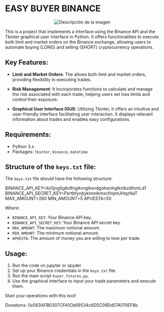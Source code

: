 # EASY BUYER BINANCE

<p align="center">
  <img src="https://github.com/SNABUR/EASY-BUYER-BINANCE/assets/136861183/22e82c51-6b2e-48c9-ac57-e70bf8d1a781" alt="Descripción de la imagen">
</p>


This is a project that implements a interface using the Binance API and the Tkinter graphical user interface in Python. It offers functionalities to execute both limit and market orders on the Binance exchange, allowing users to automate buying (LONG) and selling (SHORT) cryptocurrency operations.

## Key Features:

- **Limit and Market Orders**: The  allows both limit and market orders, providing flexibility in executing trades.
  
- **Risk Management**: It incorporates functions to calculate and manage the risk associated with each trade, helping users set loss limits and control their exposure.

- **Graphical User Interface (GUI)**: Utilizing Tkinter, it offers an intuitive and user-friendly interface facilitating user interaction. It displays relevant information about trades and enables easy configurations.

## Requirements:

- Python 3.x
- Packages: `tkinter`, `binance`, `datetime`

## Structure of the `keys.txt` file:

The `keys.txt` file should have the following structure:


BINANCE_API_KEY=Xo5jng5glkdfnglknrglksndgohsinhglknlkzdfnmLd1
BINANCE_API_SECRET_KEY=FbrtbfynjtyklnmlkmxcflnjmUHqzNaT
MAX_AMOUNT=260
MIN_AMOUNT=5
APUESTA=50


Where:

- `BINANCE_API_KEY`: Your Binance API key.
- `BINANCE_API_SECRET_KEY`: Your Binance API secret key.
- `MAX_AMOUNT`: The maximum notional amount.
- `MIN_AMOUNT`: The minimum notional amount.
- `APUESTA`: The amount of money you are willing to lose per trade.

## Usage:

1. Run the code on jupyter or spyder
2. Set up your Binance credentials in the `keys.txt` file.
3. Run the main script `buyer_futures.py`.
4. Use the graphical interface to input your trade parameters and execute them.

Start your operations with this tool!

Donations: 0x563AFB0307CFA1Cb69534c6D5C09Dd57A170EF8b
